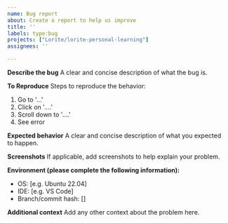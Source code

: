 ```yaml
---
name: Bug report
about: Create a report to help us improve
title: ''
labels: type:bug
projects: ["Lorite/lorite-personal-learning"]
assignees: ''

---
```


**Describe the bug**
A clear and concise description of what the bug is.

**To Reproduce**
Steps to reproduce the behavior:
1. Go to '...'
2. Click on '....'
3. Scroll down to '....'
4. See error

**Expected behavior**
A clear and concise description of what you expected to happen.

**Screenshots**
If applicable, add screenshots to help explain your problem.

**Environment (please complete the following information):**
 - OS: [e.g. Ubuntu 22.04]
 - IDE: [e.g. VS Code]
 - Branch/commit hash: []

**Additional context**
Add any other context about the problem here.
